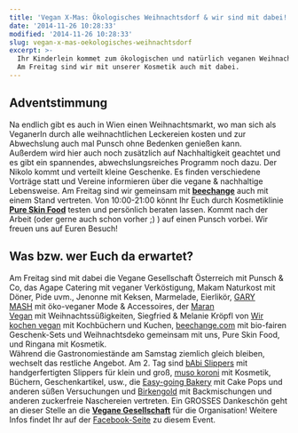```yaml
---
title: 'Vegan X-Mas: Ökologisches Weihnachtsdorf & wir sind mit dabei!'
date: '2014-11-26 10:28:33'
modified: '2014-11-26 10:28:33'
slug: vegan-x-mas-oekologisches-weihnachtsdorf
excerpt: >-
  Ihr Kinderlein kommet zum ökologischen und natürlich veganen Weihnachtsdorf!
  Am Freitag sind wir mit unserer Kosmetik auch mit dabei.
---
```


## Adventstimmung

Na endlich gibt es auch in Wien einen Weihnachtsmarkt, wo man sich als VeganerIn durch alle weihnachtlichen Leckereien kosten und zur Abwechslung auch mal Punsch ohne Bedenken genießen kann. Außerdem wird hier auch noch zusätzlich auf Nachhaltigkeit geachtet und es gibt ein spannendes, abwechslungsreiches Programm noch dazu. Der Nikolo kommt und verteilt kleine Geschenke. Es finden verschiedene Vorträge statt und Vereine informieren über die vegane & nachhaltige Lebensweise. Am Freitag sind wir gemeinsam mit [**beechange**](http://www.beechange.com/) auch mit einem Stand vertreten. Von 10:00-21:00 könnt Ihr Euch durch Kosmetiklinie [**Pure Skin Food**](http://www.pureskinfood.de/) testen und persönlich beraten lassen. Kommt nach der Arbeit (oder gerne auch schon vorher ;) ) auf einen Punsch vorbei. Wir freuen uns auf Euren Besuch!

## Was bzw. wer Euch da erwartet?

Am Freitag sind mit dabei die Vegane Gesellschaft Österreich mit Punsch & Co, das Agape Catering mit veganer Verköstigung, Makam Naturkost mit Döner, Pide uvm., Jenonne mit Keksen, Marmelade, Eierlikör, [GARY MASH](https://www.facebook.com/garymash.austria) mit öko-veganer Mode & Accessoires, der [Maran Vegan](https://www.facebook.com/maranvegan) mit Weihnachtssüßigkeiten, Siegfried & Melanie Kröpfl von [Wir kochen vegan](https://www.facebook.com/wirkochenveganbuch) mit Kochbüchern und Kuchen, [beechange.com](https://www.facebook.com/BeechangeShop) mit bio-fairen Geschenk-Sets und Weihnachtsdeko gemeinsam mit uns, Pure Skin Food, und Ringana mit Kosmetik.   
Während die Gastronomiestände am Samstag ziemlich gleich bleiben, wechselt das restliche Angebot. Am 2. Tag sind [bAbi Slippers](https://www.facebook.com/pages/bAbi-Slippers/100730090017532) mit handgerfertigten Slippers für klein und groß, [muso koroni](https://www.facebook.com/musokoroni) mit Kosmetik, Büchern, Geschenkartikel, usw., die [Easy-going Bakery](https://www.facebook.com/Easygoingbakery) mit Cake Pops und anderen süßen Versuchungen und [Birkengold](https://www.facebook.com/birkengold) mit Backmischungen und anderen zuckerfreie Naschereien vertreten. Ein GROSSES Dankeschön geht an dieser Stelle an die [**Vegane Gesellschaft**](http://neu.vegan.at/) für die Organisation! Weitere Infos findet Ihr auf der [Facebook-Seite](https://www.facebook.com/events/729230440504576/?fref=ts) zu diesem Event.
